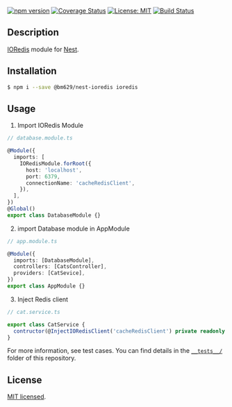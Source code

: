 [![npm version](https://badge.fury.io/js/%40bm629%2Fnest-ioredis.svg)](https://badge.fury.io/js/%40bm629%2Fnest-ioredis)
[![Coverage Status](https://coveralls.io/repos/github/bm629/nest-ioredis/badge.svg?branch=master)](https://coveralls.io/github/bm629/nest-ioredis?branch=master)
[![License: MIT](https://img.shields.io/badge/License-MIT-yellow.svg)](https://opensource.org/licenses/MIT)
[![Build Status](https://travis-ci.org/bm629/nest-ioredis.png?branch=master)](https://travis-ci.org/@bm629/nest-ioredis)

## Description

[IORedis](https://github.com/luin/ioredis) module for [Nest](https://github.com/nestjs/nest).

## Installation

```bash
$ npm i --save @bm629/nest-ioredis ioredis
```

## Usage

1. Import IORedis Module

```typescript
// database.module.ts

@Module({
  imports: [
    IORedisModule.forRoot({
      host: 'localhost',
      port: 6379,
      connectionName: 'cacheRedisClient',
    }),
  ],
})
@Global()
export class DatabaseModule {}
```

2. import Database module in AppModule

```typescript
// app.module.ts

@Module({
  imports: [DatabaseModule],
  controllers: [CatsController],
  providers: [CatSevice],
})
export class AppModule {}
```

3. Inject Redis client

```typescript
// cat.service.ts

export class CatService {
  contructor(@InjectIORedisClient('cacheRedisClient') private readonly redisClient: IORedis.Redis) {}
}
```

For more information, see test cases. You can find details in the [`__tests__/`](https://github.com/bm629/nest-ioredis/tree/master/__tests__) folder of this repository.

## License

[MIT licensed](LICENSE).
